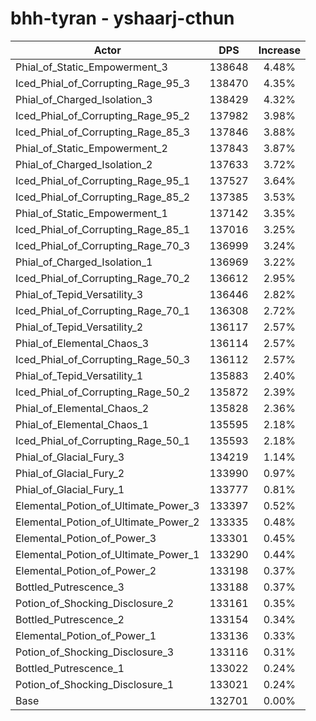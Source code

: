 # bhh-tyran - yshaarj-cthun
| Actor | DPS | Increase |
|---|:---:|:---:|
|Phial_of_Static_Empowerment_3|138648|4.48%|
|Iced_Phial_of_Corrupting_Rage_95_3|138470|4.35%|
|Phial_of_Charged_Isolation_3|138429|4.32%|
|Iced_Phial_of_Corrupting_Rage_95_2|137982|3.98%|
|Iced_Phial_of_Corrupting_Rage_85_3|137846|3.88%|
|Phial_of_Static_Empowerment_2|137843|3.87%|
|Phial_of_Charged_Isolation_2|137633|3.72%|
|Iced_Phial_of_Corrupting_Rage_95_1|137527|3.64%|
|Iced_Phial_of_Corrupting_Rage_85_2|137385|3.53%|
|Phial_of_Static_Empowerment_1|137142|3.35%|
|Iced_Phial_of_Corrupting_Rage_85_1|137016|3.25%|
|Iced_Phial_of_Corrupting_Rage_70_3|136999|3.24%|
|Phial_of_Charged_Isolation_1|136969|3.22%|
|Iced_Phial_of_Corrupting_Rage_70_2|136612|2.95%|
|Phial_of_Tepid_Versatility_3|136446|2.82%|
|Iced_Phial_of_Corrupting_Rage_70_1|136308|2.72%|
|Phial_of_Tepid_Versatility_2|136117|2.57%|
|Phial_of_Elemental_Chaos_3|136114|2.57%|
|Iced_Phial_of_Corrupting_Rage_50_3|136112|2.57%|
|Phial_of_Tepid_Versatility_1|135883|2.40%|
|Iced_Phial_of_Corrupting_Rage_50_2|135872|2.39%|
|Phial_of_Elemental_Chaos_2|135828|2.36%|
|Phial_of_Elemental_Chaos_1|135595|2.18%|
|Iced_Phial_of_Corrupting_Rage_50_1|135593|2.18%|
|Phial_of_Glacial_Fury_3|134219|1.14%|
|Phial_of_Glacial_Fury_2|133990|0.97%|
|Phial_of_Glacial_Fury_1|133777|0.81%|
|Elemental_Potion_of_Ultimate_Power_3|133397|0.52%|
|Elemental_Potion_of_Ultimate_Power_2|133335|0.48%|
|Elemental_Potion_of_Power_3|133301|0.45%|
|Elemental_Potion_of_Ultimate_Power_1|133290|0.44%|
|Elemental_Potion_of_Power_2|133198|0.37%|
|Bottled_Putrescence_3|133188|0.37%|
|Potion_of_Shocking_Disclosure_2|133161|0.35%|
|Bottled_Putrescence_2|133154|0.34%|
|Elemental_Potion_of_Power_1|133136|0.33%|
|Potion_of_Shocking_Disclosure_3|133116|0.31%|
|Bottled_Putrescence_1|133022|0.24%|
|Potion_of_Shocking_Disclosure_1|133021|0.24%|
|Base|132701|0.00%|
